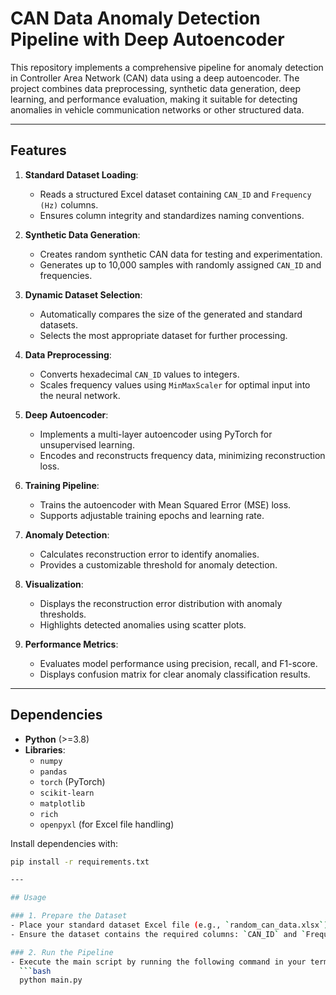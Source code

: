 # CAN Data Anomaly Detection Pipeline with Deep Autoencoder

This repository implements a comprehensive pipeline for anomaly detection in Controller Area Network (CAN) data using a deep autoencoder. The project combines data preprocessing, synthetic data generation, deep learning, and performance evaluation, making it suitable for detecting anomalies in vehicle communication networks or other structured data.

---

## Features

1. **Standard Dataset Loading**:
   - Reads a structured Excel dataset containing `CAN_ID` and `Frequency (Hz)` columns.
   - Ensures column integrity and standardizes naming conventions.

2. **Synthetic Data Generation**:
   - Creates random synthetic CAN data for testing and experimentation.
   - Generates up to 10,000 samples with randomly assigned `CAN_ID` and frequencies.

3. **Dynamic Dataset Selection**:
   - Automatically compares the size of the generated and standard datasets.
   - Selects the most appropriate dataset for further processing.

4. **Data Preprocessing**:
   - Converts hexadecimal `CAN_ID` values to integers.
   - Scales frequency values using `MinMaxScaler` for optimal input into the neural network.

5. **Deep Autoencoder**:
   - Implements a multi-layer autoencoder using PyTorch for unsupervised learning.
   - Encodes and reconstructs frequency data, minimizing reconstruction loss.

6. **Training Pipeline**:
   - Trains the autoencoder with Mean Squared Error (MSE) loss.
   - Supports adjustable training epochs and learning rate.

7. **Anomaly Detection**:
   - Calculates reconstruction error to identify anomalies.
   - Provides a customizable threshold for anomaly detection.

8. **Visualization**:
   - Displays the reconstruction error distribution with anomaly thresholds.
   - Highlights detected anomalies using scatter plots.

9. **Performance Metrics**:
   - Evaluates model performance using precision, recall, and F1-score.
   - Displays confusion matrix for clear anomaly classification results.

---

## Dependencies

- **Python** (>=3.8)
- **Libraries**:
  - `numpy`
  - `pandas`
  - `torch` (PyTorch)
  - `scikit-learn`
  - `matplotlib`
  - `rich`
  - `openpyxl` (for Excel file handling)

Install dependencies with:
```bash
pip install -r requirements.txt

---

## Usage

### 1. Prepare the Dataset
- Place your standard dataset Excel file (e.g., `random_can_data.xlsx`) in the project directory.
- Ensure the dataset contains the required columns: `CAN_ID` and `Frequency (Hz)`.

### 2. Run the Pipeline
- Execute the main script by running the following command in your terminal:
  ```bash
  python main.py

